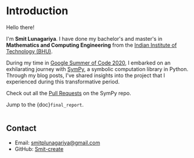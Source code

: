 # Introduction

Hello there!

I'm **Smit Lunagariya**. I have done my bachelor's and master's in **Mathematics and Computing Engineering** from the [Indian Institute of Technology (BHU)](https://iitbhu.ac.in/).

During my time in [Google Summer
of Code 2020](https://summerofcode.withgoogle.com/archive/2020/projects/4549744795320320), I embarked on an
exhilarating journey with [SymPy](https://www.sympy.org/en/index.html), a symbolic computation library in Python.
Through my blog posts, I've shared insights into the project that I
experienced during this transformative period.

Check out all the [Pull Requests](https://github.com/sympy/sympy/pulls?q=is%3Apr+author%3ASmit-create+is%3Aclosed) on the SymPy repo.

Jump to the {doc}`final_report`.

```{tableofcontents}
```

## Contact

- Email: smitplunagariya@gmail.com
- GitHub: [Smit-create](https://github.com/Smit-create)
